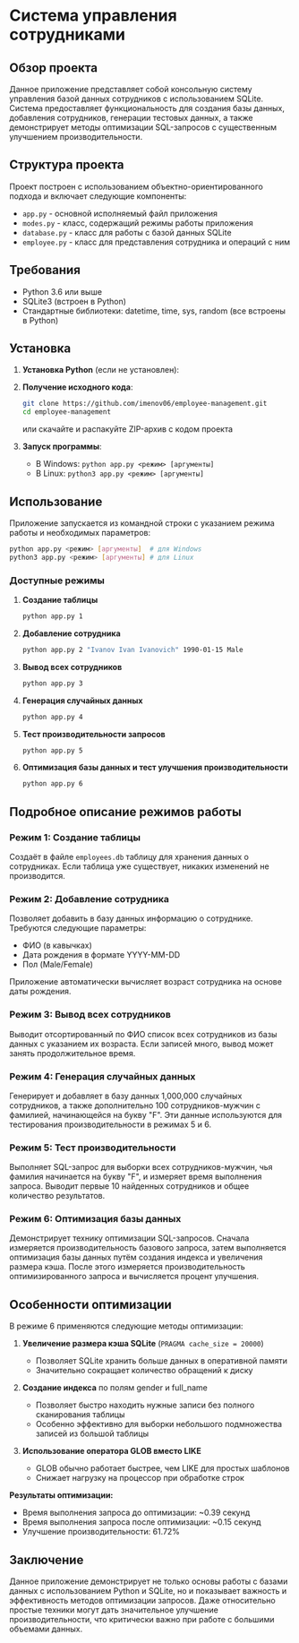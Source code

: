 # Система управления сотрудниками

## Обзор проекта

Данное приложение представляет собой консольную систему управления базой данных сотрудников с использованием SQLite. Система предоставляет функциональность для создания базы данных, добавления сотрудников, генерации тестовых данных, а также демонстрирует методы оптимизации SQL-запросов с существенным улучшением производительности.

## Структура проекта

Проект построен с использованием объектно-ориентированного подхода и включает следующие компоненты:

- `app.py` - основной исполняемый файл приложения
- `modes.py` - класс, содержащий режимы работы приложения
- `database.py` - класс для работы с базой данных SQLite
- `employee.py` - класс для представления сотрудника и операций с ним

## Требования

- Python 3.6 или выше
- SQLite3 (встроен в Python)
- Стандартные библиотеки: datetime, time, sys, random (все встроены в Python)

## Установка

1. **Установка Python** (если не установлен):


2. **Получение исходного кода**:
   ```bash
   git clone https://github.com/imenov06/employee-management.git
   cd employee-management
   ```
   или скачайте и распакуйте ZIP-архив с кодом проекта

3. **Запуск программы**:
   - В Windows: `python app.py <режим> [аргументы]`
   - В Linux: `python3 app.py <режим> [аргументы]`

## Использование

Приложение запускается из командной строки с указанием режима работы и необходимых параметров:

```bash
python app.py <режим> [аргументы]  # для Windows
python3 app.py <режим> [аргументы] # для Linux
```

### Доступные режимы

1. **Создание таблицы**
   ```bash
   python app.py 1
   ```

2. **Добавление сотрудника**
   ```bash
   python app.py 2 "Ivanov Ivan Ivanovich" 1990-01-15 Male
   ```

3. **Вывод всех сотрудников**
   ```bash
   python app.py 3
   ```

4. **Генерация случайных данных**
   ```bash
   python app.py 4
   ```

5. **Тест производительности запросов**
   ```bash
   python app.py 5
   ```

6. **Оптимизация базы данных и тест улучшения производительности**
   ```bash
   python app.py 6
   ```

## Подробное описание режимов работы

### Режим 1: Создание таблицы

Создаёт в файле `employees.db` таблицу для хранения данных о сотрудниках. Если таблица уже существует, никаких изменений не производится.

### Режим 2: Добавление сотрудника

Позволяет добавить в базу данных информацию о сотруднике. Требуются следующие параметры:
- ФИО (в кавычках)
- Дата рождения в формате YYYY-MM-DD
- Пол (Male/Female)

Приложение автоматически вычисляет возраст сотрудника на основе даты рождения.

### Режим 3: Вывод всех сотрудников

Выводит отсортированный по ФИО список всех сотрудников из базы данных с указанием их возраста. Если записей много, вывод может занять продолжительное время.

### Режим 4: Генерация случайных данных

Генерирует и добавляет в базу данных 1,000,000 случайных сотрудников, а также дополнительно 100 сотрудников-мужчин с фамилией, начинающейся на букву "F". Эти данные используются для тестирования производительности в режимах 5 и 6.

### Режим 5: Тест производительности

Выполняет SQL-запрос для выборки всех сотрудников-мужчин, чья фамилия начинается на букву "F", и измеряет время выполнения запроса. Выводит первые 10 найденных сотрудников и общее количество результатов.

### Режим 6: Оптимизация базы данных

Демонстрирует технику оптимизации SQL-запросов. Сначала измеряется производительность базового запроса, затем выполняется оптимизация базы данных путём создания индекса и увеличения размера кэша. После этого измеряется производительность оптимизированного запроса и вычисляется процент улучшения.

## Особенности оптимизации

В режиме 6 применяются следующие методы оптимизации:

1. **Увеличение размера кэша SQLite** (`PRAGMA cache_size = 20000`)
   - Позволяет SQLite хранить больше данных в оперативной памяти
   - Значительно сокращает количество обращений к диску

2. **Создание индекса** по полям gender и full_name
   - Позволяет быстро находить нужные записи без полного сканирования таблицы
   - Особенно эффективно для выборки небольшого подмножества записей из большой таблицы

3. **Использование оператора GLOB вместо LIKE**
   - GLOB обычно работает быстрее, чем LIKE для простых шаблонов
   - Снижает нагрузку на процессор при обработке строк

**Результаты оптимизации:**
- Время выполнения запроса до оптимизации: ~0.39 секунд
- Время выполнения запроса после оптимизации: ~0.15 секунд
- Улучшение производительности: 61.72%

## Заключение

Данное приложение демонстрирует не только основы работы с базами данных с использованием Python и SQLite, но и показывает важность и эффективность методов оптимизации запросов. Даже относительно простые техники могут дать значительное улучшение производительности, что критически важно при работе с большими объемами данных.


